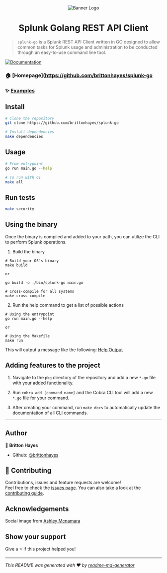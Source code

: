 <div align="center">
  <img alt="Banner Logo" src="https://user-images.githubusercontent.com/46035482/89118313-a134ee80-d459-11ea-952c-b4fc3c88aaf5.png" />
</div>

<h1 align="center">Splunk Golang REST API Client</h1>

> `splunk-go` is a Splunk REST API Client written in GO designed to allow common tasks for Splunk usage and administration to be conducted through an easy-to-use command line tool.

<p>
  <a href="https://github.com/brittonhayes/splunk-goe/master/docs/splunk-go.md" target="_blank">
    <img alt="Documentation" src="https://img.shields.io/badge/documentation-yes-brightgreen.svg" />
  </a>
</p>

### 🏠 [Homepage](https://github.com/brittonhayes/splunk-go

### ✨ [Examples](https://github.com/brittonhayes/splunk-goe/master/examples)

## Install

```sh
# Clone the repository
git clone https://github.com/brittonhayes/splunk-go

# Install dependencies
make dependencies
```

## Usage

```sh
# From entrypoint
go run main.go --help

# To run with CI
make all
```

## Run tests

```sh
make security
```

## Using the binary

Once the binary is compiled and added to your path, you can utilize the CLI to perform Splunk operations.

1. Build the binary

```shell
# Build your OS's binary
make build

or

go build -o ./bin/splunk-go main.go

# Cross-compile for all systems
make cross-compile

```

2. Run the help command to get a list of possible actions

```shell
# Using the entrypoint
go run main.go --help

or

# Using the Makefile
make run
```

This will output a message like the following: [Help Output](https://github.com/brittonhayes/splunk-goe/master/docs/splunk-go.md)

## Adding features to the project

1. Navigate to the `pkg` directory of the repository and add a new `*.go` file with your added functionality.

2. Run `cobra add [command_name]` and the Cobra CLI tool will add a new `*.go` file for your command.

3. After creating your command, run `make docs` to automatically update the documentation of all CLI commands.

---

## Author

👤 **Britton Hayes**

- Github: [@brittonhayes](https://github.com/brittonhayes)

## 🤝 Contributing

Contributions, issues and feature requests are welcome!<br />Feel free to check the [issues page](https://github.com/brittonhayes/splunk-goues). You can also take a look at the [contributing guide](https://github.com/brittonhayes/splusplunk-goster/contributing.md).

## Acknowledgements

Social image from [Ashley Mcnamara](https://github.com/ashleymcnamara/gophers)

## Show your support

Give a ⭐️ if this project helped you!

---

_This README was generated with ❤️ by [readme-md-generator](https://github.com/kefranabg/readme-md-generator)_
